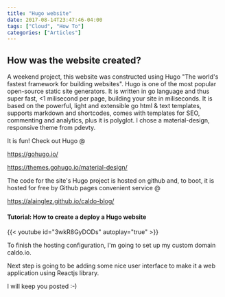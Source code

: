 ```yaml
---
title: "Hugo website"
date: 2017-08-14T23:47:46-04:00
tags: ["Cloud", "How To"]
categories: ["Articles"]
---
```


## How was the website created?

A weekend project, this website was constructed using Hugo "The world's fastest framework for building websites". Hugo is one of the most popular open-source static site generators. It is written in go language and thus super fast, <1 milisecond per page, building your site in miliseconds. It is based on the powerful, light and extensible go html & text templates, supports markdown and shortcodes, comes with templates for SEO, commenting and analytics, plus it is polyglot. I chose a material-design, responsive theme from pdevty.

It is fun! Check out Hugo @

https://gohugo.io/

https://themes.gohugo.io/material-design/

The code for the site's Hugo project is hosted on github and, to boot, it is hosted for free by Github pages convenient service @

https://alainglez.github.io/caldo-blog/

#### Tutorial: How to create a deploy a Hugo website

{{< youtube id="3wkR8GyDODs" autoplay="true" >}}

To finish the hosting configuration, I'm going to set up my custom domain caldo.io.

Next step is going to be adding some nice user interface to make it a web application using Reactjs library.

I will keep you posted :-)
